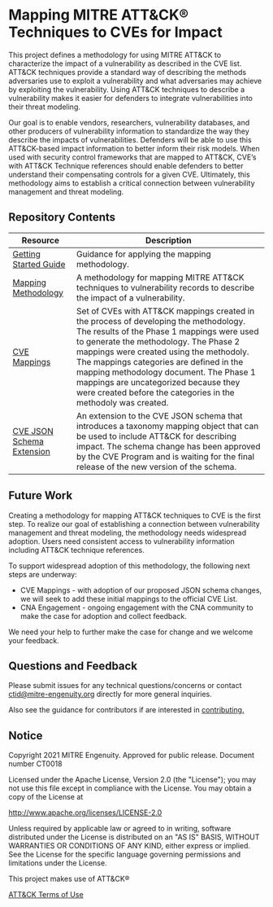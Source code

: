 # Mapping MITRE ATT&CK® Techniques to CVEs for Impact

This project defines a methodology for using MITRE ATT&CK to characterize the impact of a vulnerability as described in the CVE list. ATT&CK techniques provide a standard way of describing the methods adversaries use to exploit a vulnerability and what adversaries may achieve by exploiting the vulnerability. Using ATT&CK techniques to describe a vulnerability makes it easier for defenders to integrate vulnerabilities into their threat modeling. 

Our goal is to enable vendors, researchers, vulnerability databases, and other producers of vulnerability information to standardize the way they describe the impacts of vulnerabilities. Defenders will be able to use this ATT&CK-based impact information to better inform their risk models. When used with security control frameworks that are mapped to ATT&CK, CVE’s with ATT&CK Technique references should enable defenders to better understand their compensating controls for a given CVE. Ultimately, this methodology aims to establish a critical connection between vulnerability management and threat modeling.

## Repository Contents

| Resource | Description |
| ---- | ---- |
| [Getting Started Guide](/Getting_Started_with_ATT&CK_with_Vulnerabilties.md) | Guidance for applying the mapping methodology. |
| [Mapping Methodology](/methodology.md) | A methodology for mapping MITRE ATT&CK techniques to vulnerability records to describe the impact of a vulnerability.  |
| [CVE Mappings](/Att&ckToCveMappings.csv) | Set of CVEs with ATT&CK mappings created in the process of developing the methodology.  The results of the Phase 1 mappings were used to generate the methodology.  The Phase 2 mappings were created using the methodoly.  The mappings categories are defined in the mapping methodology document.  The Phase 1 mappings are uncategorized because they were created before the categories in the methodoly was created. |
| [CVE JSON Schema Extension](https://github.com/CVEProject/cve-schema/pull/6) | An extension to the CVE JSON schema that introduces a taxonomy mapping object that can be used to include ATT&CK for describing impact.  The schema change has been approved by the CVE Program and is waiting for the final release of the new version of the schema. |

## Future Work

Creating a methodology for mapping ATT&CK techniques to CVE is the first step. To realize our goal of establishing a connection between vulnerability management and threat modeling, the methodology needs widespread adoption. Users need consistent access to vulnerability information including ATT&CK technique references.

To support widespread adoption of this methodology, the following next steps are underway: 

- CVE Mappings - with adoption of our proposed JSON schema changes, we will seek to add these initial mappings to the official CVE List. 
- CNA Engagement - ongoing engagement with the CNA community to make the case for adoption and collect feedback. 

We need your help to further make the case for change and we welcome your feedback.

## Questions and Feedback

Please submit issues for any technical questions/concerns or contact ctid@mitre-engenuity.org directly for more general inquiries.

Also see the guidance for contributors if are interested in [contributing.](/CONTRIBUTING.md)

## Notice

Copyright 2021 MITRE Engenuity. Approved for public release. Document number CT0018

Licensed under the Apache License, Version 2.0 (the "License"); you may not use this file except in compliance with the License. You may obtain a copy of the License at

http://www.apache.org/licenses/LICENSE-2.0

Unless required by applicable law or agreed to in writing, software distributed under the License is distributed on an "AS IS" BASIS, WITHOUT WARRANTIES OR CONDITIONS OF ANY KIND, either express or implied. See the License for the specific language governing permissions and limitations under the License.

This project makes use of ATT&CK®

[ATT&CK Terms of Use](https://attack.mitre.org/resources/terms-of-use/)
